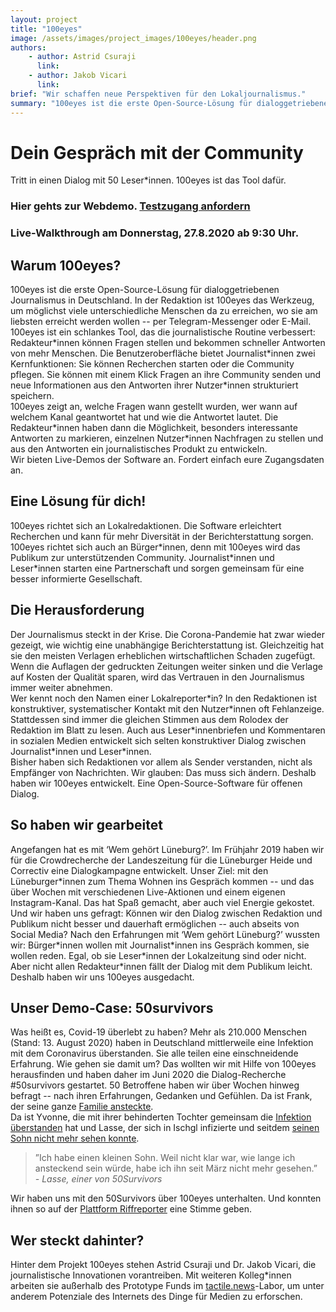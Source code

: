 ```yaml
---
layout: project
title: "100eyes"
image: /assets/images/project_images/100eyes/header.png
authors:
    - author: Astrid Csuraji
      link:
    - author: Jakob Vicari
      link:
brief: "Wir schaffen neue Perspektiven für den Lokaljournalismus."
summary: "100eyes ist die erste Open-Source-Lösung für dialoggetriebenen Journalismus in Deutschland. In der Redaktion ist 100eyes das Werkzeug, um möglichst viele unterschiedliche Menschen da zu erreichen, wo sie am liebsten erreicht werden wollen - per Telegram-Messenger oder E-Mail."
---
```


# Dein Gespräch mit der Community

Tritt in einen Dialog mit 50 Leser\*innen. 100eyes ist das Tool dafür.

### Hier gehts zur Webdemo. [Testzugang anfordern](mailto:kontakt@tactile.news)
### Live-Walkthrough am Donnerstag, 27.8.2020 ab 9:30 Uhr.

## Warum 100eyes?

100eyes ist die erste Open-Source-Lösung für dialoggetriebenen Journalismus in Deutschland. In der Redaktion ist 100eyes das Werkzeug, um möglichst viele unterschiedliche Menschen da zu erreichen, wo sie am liebsten erreicht werden wollen -- per Telegram-Messenger oder E-Mail. 100eyes ist ein schlankes Tool, das die journalistische Routine verbessert: Redakteur\*innen können Fragen stellen und bekommen schneller Antworten von mehr Menschen. Die Benutzeroberfläche bietet Journalist\*innen zwei Kernfunktionen: Sie können Recherchen starten oder die Community pflegen. Sie können mit einem Klick Fragen an ihre Community senden und neue Informationen aus den Antworten ihrer Nutzer\*innen strukturiert speichern.  
100eyes zeigt an, welche Fragen wann gestellt wurden, wer wann auf welchem Kanal geantwortet hat und wie die Antwortet lautet. Die Redakteur\*innen haben dann die Möglichkeit, besonders interessante Antworten zu markieren, einzelnen Nutzer\*innen Nachfragen zu stellen und aus den Antworten ein journalistisches Produkt zu entwickeln.  
Wir bieten Live-Demos der Software an. Fordert einfach eure Zugangsdaten an.

## Eine Lösung für dich!

100eyes richtet sich an Lokalredaktionen. Die Software erleichtert Recherchen und kann für mehr Diversität in der Berichterstattung sorgen.  
100eyes richtet sich auch an Bürger\*innen, denn mit 100eyes wird das Publikum zur unterstützenden Community. Journalist\*innen und Leser\*innen starten eine Partnerschaft und sorgen gemeinsam für eine besser informierte Gesellschaft.

## Die Herausforderung

Der Journalismus steckt in der Krise. Die Corona-Pandemie hat zwar wieder gezeigt, wie wichtig eine unabhängige Berichterstattung ist. Gleichzeitig hat sie den meisten Verlagen erheblichen wirtschaftlichen Schaden zugefügt. Wenn die Auflagen der gedruckten Zeitungen weiter sinken und die Verlage auf Kosten der Qualität sparen, wird das Vertrauen in den Journalismus immer weiter abnehmen.  
Wer kennt noch den Namen einer Lokalreporter\*in? In den Redaktionen ist konstruktiver, systematischer Kontakt mit den Nutzer\*innen oft Fehlanzeige. Stattdessen sind immer die gleichen Stimmen aus dem Rolodex der Redaktion im Blatt zu lesen. Auch aus Leser\*innenbriefen und Kommentaren in sozialen Medien entwickelt sich selten konstruktiver Dialog zwischen Journalist\*innen und Leser\*innen.  
Bisher haben sich Redaktionen vor allem als Sender verstanden, nicht als Empfänger von Nachrichten. Wir glauben: Das muss sich ändern. Deshalb haben wir 100eyes entwickelt. Eine Open-Source-Software für offenen Dialog.

## So haben wir gearbeitet

Angefangen hat es mit ‘Wem gehört Lüneburg?’. Im Frühjahr 2019 haben wir für die Crowdrecherche der Landeszeitung für die Lüneburger Heide und Correctiv eine Dialogkampagne entwickelt. Unser Ziel: mit den Lüneburger\*innen zum Thema Wohnen ins Gespräch kommen -- und das über Wochen mit verschiedenen Live-Aktionen und einem eigenen Instagram-Kanal. Das hat Spaß gemacht, aber auch viel Energie gekostet. Und wir haben uns gefragt: Können wir den Dialog zwischen Redaktion und Publikum nicht besser und dauerhaft ermöglichen -- auch abseits von Social Media? Nach den Erfahrungen mit ‘Wem gehört Lüneburg?’ wussten wir: Bürger\*innen wollen mit Journalist\*innen ins Gespräch kommen, sie wollen reden. Egal, ob sie Leser\*innen der Lokalzeitung sind oder nicht. Aber nicht allen Redakteur\*innen fällt der Dialog mit dem Publikum leicht. Deshalb haben wir uns 100eyes ausgedacht.

## Unser Demo-Case: 50survivors

Was heißt es, Covid-19 überlebt zu haben? Mehr als 210.000 Menschen (Stand: 13. August 2020) haben in Deutschland mittlerweile eine Infektion mit dem Coronavirus überstanden. Sie alle teilen eine einschneidende Erfahrung. Wie gehen sie damit um? Das wollten wir mit Hilfe von 100eyes herausfinden und haben daher im Juni 2020 die Dialog-Recherche #50survivors gestartet. 50 Betroffene haben wir über Wochen hinweg befragt -- nach ihren Erfahrungen, Gedanken und Gefühlen. Da ist Frank, der seine ganze [Familie ansteckte](https://www.riffreporter.de/50survivors-1/coronapatient-frank-protokoll/).  
Da ist Yvonne, die mit ihrer behinderten Tochter gemeinsam die [Infektion überstanden](https://www.riffreporter.de/50survivors-1/coronapatient-yvonne-nicole-protokoll/) hat und Lasse, der sich in Ischgl infizierte und seitdem [seinen Sohn nicht mehr sehen konnte](https://www.riffreporter.de/50survivors-1/coronapatient-lasse-protokoll/).

> ”Ich habe einen kleinen Sohn. Weil nicht klar war, wie lange ich ansteckend sein würde, habe ich ihn seit März nicht mehr gesehen.”  
> _\- Lasse, einer von 50Survivors_

Wir haben uns mit den 50Survivors über 100eyes unterhalten. Und konnten ihnen so auf der [Plattform Riffreporter](https://www.riffreporter.de/50-survivors/) eine Stimme geben.


## Wer steckt dahinter?

Hinter dem Projekt 100eyes stehen Astrid Csuraji und Dr. Jakob Vicari, die journalistische Innovationen vorantreiben. Mit weiteren Kolleg*innen arbeiten sie außerhalb des Prototype Funds im [tactile.news](https://tactile.news/)-Labor, um unter anderem Potenziale des Internets des Dinge für Medien zu erforschen.
